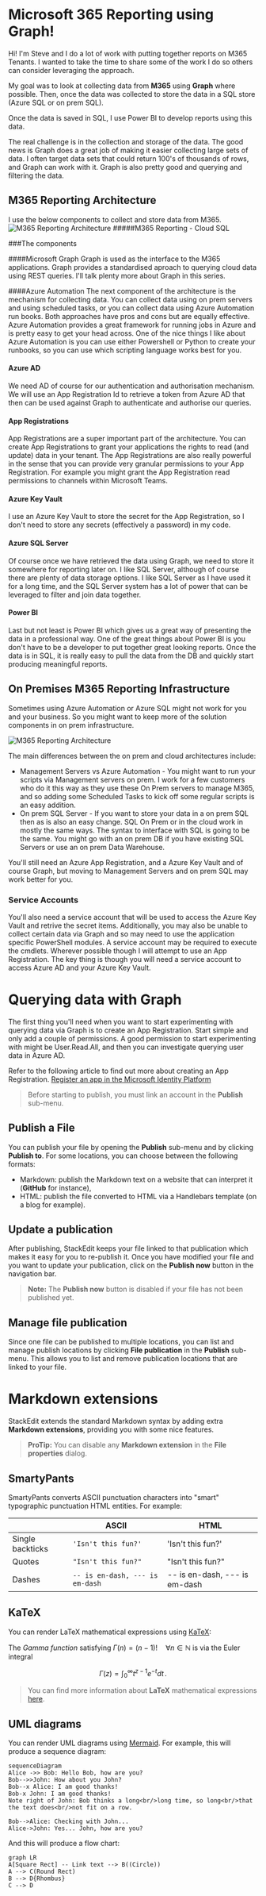 # Microsoft 365 Reporting using Graph!

Hi! I'm Steve and I do a lot of work with putting together reports on M365 Tenants. I wanted to take the time to share some of the work I do so others can consider leveraging the approach. 

My goal was to look at collecting data from **M365** using **Graph** where possible. Then, once the data was collected to store the data in a SQL store (Azure SQL or on prem SQL).

Once the data is saved in SQL, I use Power BI to develop reports using this data. 

The real challenge is in the collection and storage of the data. The good news is Graph does a great job of making it easier collecting large sets of data. I often target data sets that could return 100's of thousands of rows, and Graph can work with it. Graph is also pretty good and querying and filtering the data.


## M365 Reporting Architecture
I use the below components to collect and store data from M365.
![M365 Reporting Architecture](/static/images/1-1.png)
#####M365 Reporting - Cloud SQL

###The components

####Microsoft Graph
Graph is used as the interface to the M365 applications. Graph provides a standardised aproach to querying cloud data using REST queries. I'll talk plenty more about Graph in this series.

####Azure Automation
The next component of the architecture is the mechanism for collecting data. You can collect data using on prem servers and using scheduled tasks, or you can collect data using Azure Automation run books. Both approaches have pros and cons but are equally effective. Azure Automation provides a great framework for running jobs in Azure and is pretty easy to get your head across. One of the nice things  I like about Azure Automation is you can use either Powershell or Python to create your runbooks, so you can use which scripting language works best for you.

#### Azure AD
We need AD of course for our authentication and authorisation mechanism. We will use an App Registration Id to retrieve a token from Azure AD that then can be used against Graph to authenticate and authorise our queries.

#### App Registrations
App Registrations are a super important part of the architecture. You can create App Registrations to grant your applications the rights to read (and update) data in your tenant. The App Registrations are also really powerful in the sense that you can provide very granular permissions to your App Registration. For example you might grant the App Registration read permissions to channels within Microsoft Teams.

#### Azure Key Vault
I use an Azure Key Vault to store the secret for the App Registration, so I don't need to store any secrets (effectively a password) in my code.

#### Azure SQL Server

Of course once we have retrieved the data using Graph, we need to store it somewhere for reporting later on. I like SQL Server, although of course there are plenty of data storage options. I like SQL Server as I have used it for a long time, and the SQL Server system has a lot of power that can be leveraged to filter and join data together.

#### Power BI
Last but not least is Power BI which gives us a great way of presenting the data in a professional way. One of the great things about Power BI is you don't have to be a developer to put together great looking reports. Once the data is in SQL, it is really easy to pull the data from the DB and quickly start producing meaningful reports.

## On Premises M365 Reporting Infrastructure

Sometimes using Azure Automation or Azure SQL might not work for you and your business. So you might want to keep more of the solution components in on prem infrastructure.

![M365 Reporting Architecture](/static/images/1-2.png)


The main differences between the on prem and cloud architectures include:
- Management Servers vs Azure Automation - You might want to run your scripts via Management servers on prem. I work for a few customers who do it this way as they use these On Prem servers to manage M365, and so adding some Scheduled Tasks to kick off some regular scripts is an easy addition.
- On prem SQL Server - If you want to store your data in a on prem SQL then as is also an easy change. SQL On Prem or in the cloud work in mostly the same ways. The syntax to interface with SQL is going to be the same. You might go with an on prem DB if you have existing SQL Servers or use an on prem Data Warehouse.

You'll still need an Azure App Registration, and a Azure Key Vault and of course Graph, but moving to Management Servers and on prem SQL may work better for you.

### Service Accounts

You'll also need a service account that will be used to access the Azure Key Vault and retrive the secret items. Additionally, you may also be unable to collect certain data via Graph and so may need to use the application specific PowerShell modules. A service account may be required to execute the cmdlets. Wherever possible though I will attempt to use an App Registration. The key thing is though you will need a service account to access Azure AD and your Azure Key Vault.



# Querying data with Graph

The first thing you'll need when you want to start experimenting with querying data via Graph is to create an App Registration. Start simple and only add a couple of permissions. A good permission to start experimenting with might be User.Read.All, and then you can investigate querying user data in Azure AD.

Refer to the following article to find out more about creating an App Registration. [Register an app in the Microsoft Identity Platform](https://docs.microsoft.com/en-us/azure/active-directory/develop/quickstart-register-app)

> Before starting to publish, you must link an account in the **Publish** sub-menu.

## Publish a File

You can publish your file by opening the **Publish** sub-menu and by clicking **Publish to**. For some locations, you can choose between the following formats:

- Markdown: publish the Markdown text on a website that can interpret it (**GitHub** for instance),
- HTML: publish the file converted to HTML via a Handlebars template (on a blog for example).

## Update a publication

After publishing, StackEdit keeps your file linked to that publication which makes it easy for you to re-publish it. Once you have modified your file and you want to update your publication, click on the **Publish now** button in the navigation bar.

> **Note:** The **Publish now** button is disabled if your file has not been published yet.

## Manage file publication

Since one file can be published to multiple locations, you can list and manage publish locations by clicking **File publication** in the **Publish** sub-menu. This allows you to list and remove publication locations that are linked to your file.


# Markdown extensions

StackEdit extends the standard Markdown syntax by adding extra **Markdown extensions**, providing you with some nice features.

> **ProTip:** You can disable any **Markdown extension** in the **File properties** dialog.


## SmartyPants

SmartyPants converts ASCII punctuation characters into "smart" typographic punctuation HTML entities. For example:

|                |ASCII                          |HTML                         |
|----------------|-------------------------------|-----------------------------|
|Single backticks|`'Isn't this fun?'`            |'Isn't this fun?'            |
|Quotes          |`"Isn't this fun?"`            |"Isn't this fun?"            |
|Dashes          |`-- is en-dash, --- is em-dash`|-- is en-dash, --- is em-dash|


## KaTeX

You can render LaTeX mathematical expressions using [KaTeX](https://khan.github.io/KaTeX/):

The *Gamma function* satisfying $\Gamma(n) = (n-1)!\quad\forall n\in\mathbb N$ is via the Euler integral

$$
\Gamma(z) = \int_0^\infty t^{z-1}e^{-t}dt\,.
$$

> You can find more information about **LaTeX** mathematical expressions [here](http://meta.math.stackexchange.com/questions/5020/mathjax-basic-tutorial-and-quick-reference).


## UML diagrams

You can render UML diagrams using [Mermaid](https://mermaidjs.github.io/). For example, this will produce a sequence diagram:

```mermaid
sequenceDiagram
Alice ->> Bob: Hello Bob, how are you?
Bob-->>John: How about you John?
Bob--x Alice: I am good thanks!
Bob-x John: I am good thanks!
Note right of John: Bob thinks a long<br/>long time, so long<br/>that the text does<br/>not fit on a row.

Bob-->Alice: Checking with John...
Alice->John: Yes... John, how are you?
```

And this will produce a flow chart:

```mermaid
graph LR
A[Square Rect] -- Link text --> B((Circle))
A --> C(Round Rect)
B --> D{Rhombus}
C --> D
```
